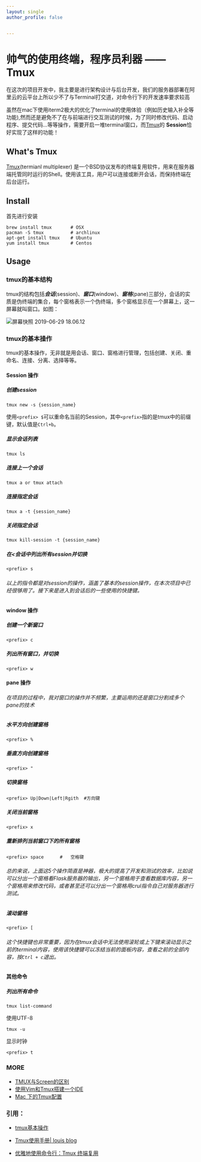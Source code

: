 ```yaml
---
layout: single
author_profile: false


---
```


# 帅气的使用终端，程序员利器 —— Tmux

​	在这次的项目开发中，我主要是进行架构设计与后台开发，我们的服务器部署在阿里云的云平台上所以少不了与Terminal打交道，对命令行下的开发速率要求较高

​	虽然在mac下使用iterm2极大的优化了terminal的使用体验（例如历史输入补全等功能),然而还是避免不了在与前端进行交互测试的时候，为了同时修改代码、启动程序、提交代码…等等操作，需要开启一堆terminal窗口，而[Tmux](https://wiki.archlinux.org/index.php/tmux)的 **Session**恰好实现了这样的功能！



## What's Tmux

[Tmux](https://wiki.archlinux.org/index.php/tmux)(termianl multiplexer) 是一个BSD协议发布的终端复用软件，用来在服务器端托管同时运行的Shell。使用该工具，用户可以连接或断开会话，而保持终端在后台运行。



## Install

首先进行安装

```shell
brew install tmux       # OSX
pacman -S tmux          # archlinux
apt-get install tmux    # Ubuntu
yum install tmux        # Centos
```



## Usage

### tmux的基本结构

​	tmux的结构包括***会话***(session)、***窗口***(window)、***窗格***(pane)三部分，会话的实质是伪终端的集合，每个窗格表示一个伪终端，多个窗格显示在一个屏幕上，这一屏幕就叫窗口。如图：

![屏幕快照 2019-06-29 18.06.12](/Users/guyunquan/klunio.github.io/LeiEarn/img/tmux.png)



### tmux的基本操作

​	tmux的基本操作，无非就是用会话、窗口、窗格进行管理，包括创建、关闭、重命名、连接、分离、选择等等。



#### Session 操作

##### 创建session

```shell
tmux new -s {session_name}
```

使用`<prefix> $`可以重命名当前的Session，其中`<prefix>`指的是tmux中的前缀键，默认值是`Ctrl+b`。



##### 显示会话列表

```
tmux ls
```

##### 连接上一个会话

```shell
tmux a or tmux attach
```

##### 连接指定会话

```shell
tmux a -t {session_name}
```

##### 关闭指定会话

```shell
tmux kill-session -t {session_name}
```

##### 在<会话中列出所有session并切换

```shell
<prefix> s
```



###### 以上的指令都是对session的操作，涵盖了基本的session操作，在本次项目中已经很够用了。接下来是进入到会话后的一些使用的快捷键。



#### window 操作

##### 创建一个新窗口

```
<prefix> c
```

##### 列出所有窗口，并切换

```
<prefix> w
```



#### pane 操作

###### 在项目的过程中，我对窗口的操作并不频繁，主要运用的还是窗口分割成多个pane的技术

##### 水平方向创建窗格

```
<prefix> %
```

##### 垂直方向创建窗格

```
<prefix> "
```

##### 切换窗格

```shell
<prefix> Up|Down|Left|Rgith  #方向键
```

##### 关闭当前窗格

```
<prefix> x
```

##### 重新排列当前窗口下的所有窗格

```shell
<prefix> space 		#	空格键
```

###### 总的来说，上面这5个操作简直是神器，极大的提高了开发和测试的效率，比如说可以分出一个窗格看Flask服务器的输出，另一个窗格用于查看数据库内容，另一个窗格用来修改代码，或者甚至还可以分出一个窗格用crul指令自己对服务器进行测试。

##### 滚动窗格

```
<prefix> [
```

###### 这个快捷键也非常重要，因为在tmux会话中无法使用滚轮或上下键来滚动显示之前的terminal内容，使用该快捷键可以冻结当前的面板内容，查看之前的全部内容，按`Ctrl + c`退出。



#### 其他命令

##### 列出所有命令

```
tmux list-command
```

使用UTF-8

```
tmux -u
```

显示时钟

```
<prefix> t
```



### MORE

- [TMUX与Screen的区别](http://unix.stackexchange.com/questions/549/tmux-vs-gnu-screen)
- [使用Vim和Tmux搭建一个IDE](https://harttle.land/2015/11/04/vim-ide.html)
- [Mac 下的Tmux配置](https://github.com/harttle/unix-home/blob/macos/.tmux.conf)



### 引用：

- [tmux基本操作](https://www.cnblogs.com/liuguanglin/p/9290345.html)

- [Tmux使用手册| louis blog](https://www.google.com.hk/url?sa=t&rct=j&q=&esrc=s&source=web&cd=5&ved=2ahUKEwi26476s47jAhXKdd4KHVWhCwsQFjAEegQIAhAB&url=http%3A%2F%2Flouiszhai.github.io%2F2017%2F09%2F30%2Ftmux%2F&usg=AOvVaw1V8I3MQXu7QDyXsEjAR5xC)

- [优雅地使用命令行：Tmux 终端复用](https://harttle.land/2015/11/06/tmux-startup.html)

  